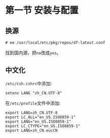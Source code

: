 # 第一节 安装与配置

## 换源

```
# ee /usr/local/etc/pkg/repos/df-latest.conf
```

找到国内源，把`no`改成`yes`。

## 中文化


`/etc/csh.cshrc`中添加:

```
setenv LANG "zh_CN.UTF-8"
```

在`/etc/profile`文件中添加:

```
export LANG=zh_CN.UTF-8
export LC_ALL="en_US.ISO8859-1"
export LANG="en_US.ISO8859-1"
export LC_CTYPE="en_US.ISO8859-1"
export LANG=zh_CN.eucCN
```
